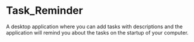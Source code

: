 # Task_Reminder
 A desktop application where you can add tasks with descriptions and the application will remind you about the tasks on the startup of your computer.

